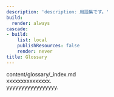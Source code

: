 ```yaml
---
description: 'description: 用語集です。'
build:
  render: always
cascade:
- build:
    list: local
    publishResources: false
    render: never
title: Glossary
---
```


content/glossary/_index.md  
xxxxxxxxxxxxxxx.  
yyyyyyyyyyyyyyyyy.
